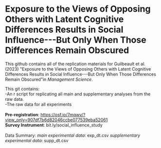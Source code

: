 # Exposure to the Views of Opposing Others with Latent Cognitive Differences Results in Social Influence---But Only When Those Differences Remain Obscured
This github contains all of the replication materials for Guilbeault et al. (2023) "Exposure to the Views of Opposing Others with Latent Cognitive Differences Results in Social Influence---But Only When Those Differences Remain Obscured"in _Management Science_.

This git contains:<br>
-An r script for replicating all main and supplementary analyses from the raw data.<br>
-The raw data for all experiments<br>
<br>
**Pre-registration**: https://osf.io/7mqwv/?view_only=907df7b6d82046ccbe077539eba52061<br>
**Survey Instrument**: bit.ly/social_influence_study<br>
<br>
Data Summary: 
_main experimental data_: exp_dt.csv
_supplementary experimental data_: supp_dt.csv

